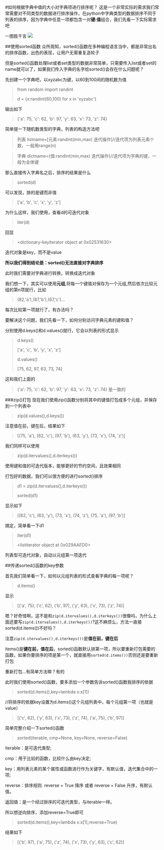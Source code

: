 #如何根据字典中值的大小对字典项进行排序呢？
这是一个非常实际的需求我们常常需要对不同类型的数据进行排序操作，在python中字典类型的数据排序不同于列表的排序，因为字典中任意一项都包含一对**键:值**组合，我们先看一下实际需求吧

一图胜千言
![](http://i.imgur.com/vjJmSvV.png)

##使用sorted函数
众所周知，sorted()函数在多种编程语言当中，都是非常出名的排序函数，出色的表现，让用户无需重复造轮子

但是sorted()函数处理list或者set类型的数据非常简单，只需要传入list或者set的name就可以了，如果我们传入字典的名字给sorted()会存在什么问题呢？

先创建一个字典吧，以xyzabc为键，以60到100间的随机数为值
>from random import randint
>
>d = {x:randint(60,100) for x in 'xyzabc'}

输出如下

>{'a': 75, 'c': 62, 'b': 97, 'y': 63, 'x': 73, 'z': 74}

简单提一下随机数类型的字典，列表的构造方法吧
>列表 listname=[元素:randint(min,max) 迭代操作]//迭代项为列表元素个数，一般用range(n)

>字典 dictname={值:randint(min,max) 迭代操作}//迭代项为字典的键，一般为全体键

那么直接传入字典名之后，排序的结果是什么
>sorted(d)

可以发现，排的是键而非值
>['a', 'b', 'c', 'x', 'y', 'z']

为什么这样，我们使用，查看d的可迭代对象

>iter(d)

回显

><dictionary-keyiterator object at 0x02531630>

迭代对象是key，而不是value


**所以我们得到结论是：sorted()无法直接对字典排序**

此时我们需要对字典进行转换，转换成迭代对象

我们想一下，其实可以使用**元组**,将每一个键值对保存为一个元组,然后依次比较元组的第n项就行，比如

>(82,'a'),(87,'b'),(67,'c')...

每次比较第一项就行了，有办法吗？

要解决这个问题，我们先看一下，如何分别访问字典元素的键和值？

分别使用d.keys()和d.values()就行，它会以列表的形式显示
>d.keys()
>
>['a', 'c', 'b', 'y', 'x', 'z']
>
>d.values()
>
>[75, 62, 97, 63, 73, 74]

这和我们上面的
>{'a': 75, 'c': 62, 'b': 97, 'y': 63, 'x': 73, 'z': 74}
是一致的

###zip()打包
现在我们使用zip()函数分别将其中的键值打包成多个元组，并保存到一个列表中
>zip(d.values(),d.keys())

注意值在前，键在后，结果如下

>[(75, 'a'), (62, 'c'), (97, 'b'), (63, 'y'), (73, 'x'), (74, 'z')]

我们同样可以使用
>zip(d.itervalues(),d.iterkeys())

使用键和值的可迭代版本，能够更好的节约空间，且效果相同

打包好的数据，我们可以很方便的进行sorted()排序
>d1 = zip(d.itervalues(),d.iterkeys())
>
>sorted(d1)

显示如下

>[(62, 'c'), (63, 'y'), (73, 'x'), (74, 'z'), (75, 'a'), (97, 'b')]

搞定，简单看一下d1

>iter(d1)
>
><listiterator object at 0x029AAFD0>

列表型可迭代对象，自动以元组第一项迭代

##传递sorted()函数的key参数

首先我们简单看一下，如何以元组列表的形式查看字典的每一项呢？
>d.items()

显示

>[('a', 75), ('c', 62), ('b', 97), ('y', 63), ('x', 73), ('z', 74)]

嗯？好奇怪啊，这不是和`zip(d.itervalues(),d.iterkeys())`很像吗，为什么上面还要写`zip(d.itervalues(),d.iterkeys())`?这不麻烦么，方法一直接sorted(d.items())不好吗？

注意`zip(d.itervalues(),d.iterkeys())`是**值在前，键在后**

items()是**键在前，值在后**，sorted()函数默认排第一项，所以要重新打包需要的函数，如果你要排序的项是第一个，就直接用`sorted(d.items())`否则还是要重新打包

重新打包...有简单方法嘛？有的

此时我们使用sorted()函数，要多添加一个参数告诉sorted()函数我排序的依据

>sorted(d.items(),key=lambda x:x[1])

//将排序的依据key设置为d.items()这个元组列表中，每个元组第一项（也就是value）

>[('c', 62), ('y', 63), ('x', 73), ('z', 74), ('a', 75), ('b', 97)]

简单完整介绍一下sorted()函数
>sorted(iterable, cmp=None, key=None, reverse=False)

iterable：是可迭代类型;

cmp：用于比较的函数，比较什么由key决定;

key：用列表元素的某个属性或函数进行作为关键字，有默认值，迭代集合中的一项;

reverse：排序规则. reverse = True  降序 或者 reverse = False 升序，有默认值。

返回值：是一个经过排序的可迭代类型，与iterable一样。

所以想逆向排序，添加reverse=True即可
> sorted(d.items(),key=lambda x:x[1],reverse=True)

结果如下

>[('b', 97), ('a', 75), ('z', 74), ('x', 73), ('y', 63), ('c', 62)]